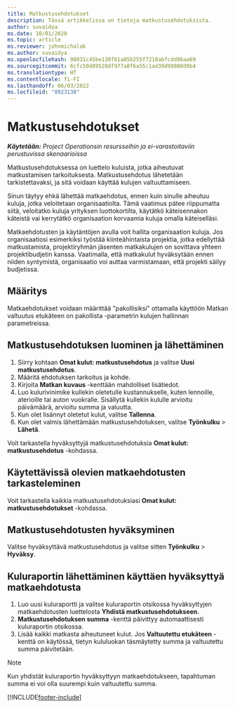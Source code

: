 ```yaml
---
title: Matkustusehdotukset
description: Tässä artikkelissa on tietoja matkustusehdotuksista.
author: suvaidya
ms.date: 10/01/2020
ms.topic: article
ms.reviewer: johnmichalak
ms.author: suvaidya
ms.openlocfilehash: 98031c45be138f61a05b255f7218abfcdd96aa69
ms.sourcegitcommit: 6cfc50d89528df977a8f6a55c1ad39d99800d9b4
ms.translationtype: HT
ms.contentlocale: fi-FI
ms.lasthandoff: 06/03/2022
ms.locfileid: "8923138"
---
```

# <a name="travel-requisitions"></a>Matkustusehdotukset

_**Käytetään:** Project Operationsin resursseihin ja ei-varastoitaviin perustuvissa skenaarioissa_

Matkustusehdotuksessa on luettelo kuluista, jotka aiheutuvat matkustamisen tarkoituksesta. Matkustusehdotus lähetetään tarkistettavaksi, ja sitä voidaan käyttää kulujen valtuuttamiseen.

Sinun täytyy ehkä lähettää matkaehdotus, ennen kuin sinulle aiheutuu kuluja, jotka veloitetaan organisaatiolta. Tämä vaatimus pätee riippumatta siitä, veloitatko kuluja yrityksen luottokortilta, käytätkö käteisennakon käteistä vai kerrytätkö organisaation korvaamia kuluja omalla käteiselläsi.

Matkaehdotusten ja käytäntöjen avulla voit hallita organisaation kuluja. Jos organisaatiosi esimerkiksi työstää kiinteähintaista projektia, jotka edellyttää matkustamista, projektiryhmän jäsenten matkakulujen on sovittava yhteen projektibudjetin kanssa. Vaatimalla, että matkakulut hyväksytään ennen niiden syntymistä, organisaatio voi auttaa varmistamaan, että projekti säilyy budjetissa.

## <a name="configuration"></a>Määritys 

Matkaehdotukset voidaan määrittää "pakollisiksi" ottamalla käyttöön Matkan valtuutus etukäteen on pakollista -parametrin kulujen hallinnan parametreissa. 

## <a name="create-and-submit-a-travel-requisition"></a>Matkustusehdotuksen luominen ja lähettäminen

1. Siirry kohtaan **Omat kulut: matkustusehdotus** ja valitse **Uusi matkustusehdotus**.
2. Määritä ehdotuksen tarkoitus ja kohde.
3. Kirjoita **Matkan kuvaus** -kenttään mahdolliset lisätiedot. 
4. Luo kulurivinimike kullekin oletetulle kustannukselle, kuten lennoille, aterioille tai auton vuokralle. Sisällytä kullekin kululle arvioitu päivämäärä, arvioitu summa ja valuutta. 
5. Kun olet lisännyt oletetut kulut, valitse **Tallenna**.
6. Kun olet valmis lähettämään matkustusehdotuksen, valitse **Työnkulku** > **Lähetä**.

Voit tarkastella hyväksyttyjä matkustusehdotuksia **Omat kulut: matkustusehdotus** -kohdassa. 

## <a name="view-available-travel-requisitions"></a>Käytettävissä olevien matkaehdotusten tarkasteleminen

Voit tarkastella kaikkia matkustusehdotuksiasi **Omat kulut: matkustusehdotukset** -kohdassa.

## <a name="approve-travel-requisitions"></a>Matkustusehdotusten hyväksyminen

Valitse hyväksyttävä matkustusehdotus ja valitse sitten **Työnkulku** > **Hyväksy**.  

## <a name="submit-an-expense-report-using-your-approved-travel-requisition"></a>Kuluraportin lähettäminen käyttäen hyväksyttyä matkaehdotusta

1. Luo uusi kuluraportti ja valitse kuluraportin otsikossa hyväksyttyjen matkaehdotusten luettelosta **Yhdistä matkustusehdotukseen**.
2. **Matkustusehdotuksen summa** -kenttä päivittyy automaattisesti kuluraportin otsikossa.
3. Lisää kaikki matkasta aiheutuneet kulut. Jos **Valtuutettu etukäteen** -kenttä on käytössä, tietyn kululuokan täsmäytetty summa ja valtuutettu summa päivitetään.

> [!NOTE]
> Kun yhdistät kuluraportin hyväksyttyyn matkaehdotukseen, tapahtuman summa ei voi olla suurempi kuin valtuutettu summa. 


[!INCLUDE[footer-include](../includes/footer-banner.md)]